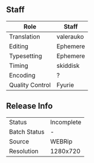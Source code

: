 ## Staff

| Role            | Staff     |
|-----------------|-----------|
| Translation     | valerauko |
| Editing         | Ephemere  |
| Typesetting     | Ephemere  |
| Timing          | skiddisk  |
| Encoding        | ?         |
| Quality Control | Fyurie    |

## Release Info

|              |            |
|--------------|------------|
| Status       | Incomplete |
| Batch Status | -          |
| Source       | WEBRip     |
| Resolution   | 1280x720   |
